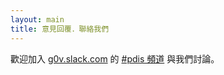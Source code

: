 ```yaml
---
layout: main
title: 意見回覆．聯絡我們
---
```


歡迎加入 [g0v.slack.com](https://g0v.slack.com) 的 [#pdis 頻道](https://app.slack.com/client/T02G2SXKM/C2PV9FVPT) 與我們討論。